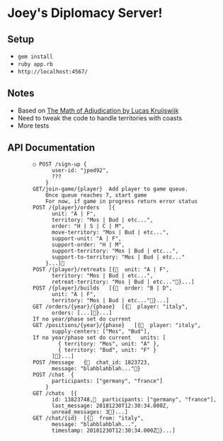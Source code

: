 # Joey's Diplomacy Server!

## Setup
* `gem install`
* `ruby app.rb`
* `http://localhost:4567/`

## Notes
* Based on [The Math of Adjudication by Lucas Kruijswijk
](http://uk.diplom.org/pouch/Zine/S2009M/Kruijswijk/DipMath_Chp1.htm)
* Need to tweak the code to handle territories with coasts
* More tests


## API Documentation

```
		○ POST /sign-up	{
			  user-id: "jped92",
			  ???
			}
		GET/join-game/{player}	Add player to game queue.
			Once queue reaches 7, start game
			For now, if game in progress return error status
		POST /{player}/orders	[{
			  unit: "A | F",
			  territory: "Mos | Bud | etc...",
			  order: "H | S | C | M",
			  move-territory: "Mos | Bud | etc...",
			  support-unit: "A | F",
			  support-order: "H | M",
			  support-territory: "Mos | Bud | etc...",
			  support-to-territory: "Mos | Bud | etc..."
			}...]
		POST /{player}/retreats	[{  unit: "A | F",
			  territory: "Mos | Bud | etc...",
			  retreat-territory: "Mos | Bud | etc..."}...]
		POST /{player}/builds	[{  order: "B | D",
			  unit: "A | F",
			  territory: "Mos | Bud | etc..."}...]
		GET /orders/{year}/{phase}	[{  player: "italy",
			  orders: [...]}...]
		If no year/phase set do current
		GET /positions/{year}/{phase}	[{  player: "italy",
			  supply-centers: ["Mos", "Bud"],
		If no year/phase set do current	  units: [
			    { territory: "Mos", unit: "A" },
			    { territory: "Bud", unit: "F" }
			  ]}...]
		POST /message	{  chat_id: 1823723,
			  message: "blahblahblah..."}
		POST /chat	{
			  participants: ["germany", "france"]
			}
		GET /chats	[{
			  id: 13823748,  participants: ["germany", "france"],
			  last_message: 20181230T12:30:34.000Z,
			  unread_messages: 3}...]
		GET /chat/{id}	[{  from: "italy",
			  message: "blahblahblah...",
			  timestamp: 20181230T12:30:34.000Z}...]

```